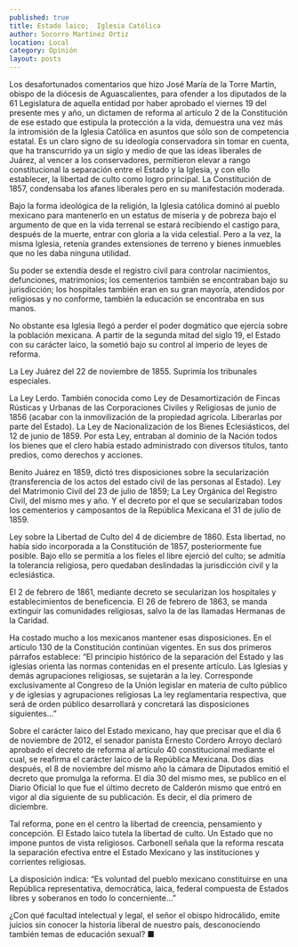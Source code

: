 ```yaml
---
published: true
title: Estado laico;  Iglesia Católica
author: Socorro Martínez Ortiz
location: Local
category: Opinión
layout: posts
---
```


Los desafortunados comentarios que hizo José María de la Torre Martín, obispo de la diócesis de Aguascalientes, para ofender a los diputados de la 61 Legislatura de aquella entidad por haber aprobado el viernes 19 del presente mes y año, un dictamen de reforma al artículo 2 de la Constitución de ese estado que estipula la protección a la vida, demuestra una vez más la intromisión de la Iglesia Católica en asuntos que sólo son de competencia estatal. Es un claro signo de su ideología conservadora sin tomar en cuenta, que ha transcurrido ya un siglo y medio de que las ideas liberales de Juárez, al vencer a los conservadores, permitieron elevar a rango constitucional la separación entre el Estado y la Iglesia, y con ello establecer, la libertad de culto como logro principal. La Constitución de 1857, condensaba los afanes liberales pero en su manifestación moderada.

Bajo la forma ideológica de la religión, la Iglesia católica dominó al pueblo mexicano para mantenerlo en un estatus de miseria y de pobreza bajo el argumento de que en la vida terrenal se estará recibiendo el castigo para, después de la muerte, entrar con gloria a la vida celestial. Pero a la vez, la misma Iglesia, retenía grandes extensiones de terreno y bienes inmuebles que no les daba ninguna utilidad.

Su poder se extendía desde el registro civil para controlar nacimientos, defunciones, matrimonios; los cementerios también se encontraban bajo su jurisdicción; los hospitales también eran en su gran mayoría, atendidos por religiosas y no conforme, también la educación  se encontraba en sus manos. 

No obstante esa Iglesia llegó a perder el poder dogmático que ejercía  sobre la población mexicana. A partir de la segunda mitad del siglo 19, el Estado con su carácter laico, la sometió bajo su control al imperio de leyes de reforma.

La Ley Juárez del 22 de noviembre de 1855. Suprimía los tribunales especiales.

La Ley Lerdo. También conocida como Ley de Desamortización de Fincas Rústicas y Urbanas de las Corporaciones Civiles y Religiosas de junio de 1856 (acabar con la inmovilización de la propiedad agrícola. Liberarlas por parte del Estado).
La Ley de Nacionalización de los Bienes Eclesiásticos, del 12 de junio de 1859. Por esta Ley, entraban al dominio de la Nación todos los bienes que el clero había estado administrado con diversos títulos, tanto predios, como derechos y acciones.

Benito Juárez en 1859, dictó tres disposiciones sobre la secularización (transferencia de los actos del estado civil de las personas al Estado). Ley del Matrimonio Civil del 23 de julio de 1859; La Ley Orgánica del Registro Civil, del mismo mes y año. Y el decreto por el que se secularizaban todos los cementerios y camposantos de la República Mexicana el 31 de julio de 1859.

Ley sobre la Libertad de Culto del 4 de diciembre de 1860. Esta libertad, no había sido incorporada a la Constitución de 1857, posteriormente fue posible. Bajo ello se permitía a los fieles el libre ejerció del culto; se admitía la tolerancia religiosa, pero quedaban deslindadas la jurisdicción civil y la eclesiástica.

El 2 de febrero de 1861, mediante decreto se secularizan los hospitales y establecimientos de beneficencia. El 26 de febrero de 1863, se manda extinguir las comunidades religiosas, salvo la de las llamadas Hermanas de la Caridad.

Ha costado mucho a los mexicanos mantener esas disposiciones. En el artículo 130 de la Constitución continúan vigentes. En sus dos primeros párrafos establece: “El principio histórico de la separación del Estado y las iglesias orienta las normas contenidas en el presente artículo. Las Iglesias y demás agrupaciones religiosas, se sujetarán a la ley. Corresponde exclusivamente al Congreso de la Unión legislar en materia de culto público y de iglesias y agrupaciones religiosas La ley reglamentaria respectiva, que será de orden público desarrollará y concretará las disposiciones siguientes…”

Sobre el carácter laico del Estado mexicano, hay que precisar que el día 6 de noviembre de 2012, el senador panista Ernesto Cordero Arroyo declaró aprobado el decreto de reforma al artículo 40 constitucional mediante el cual, se reafirma el carácter laico de la República Mexicana. Dos días después, el 8 de noviembre del mismo año la cámara de Diputados emitió el decreto que promulga la reforma. El día 30 del mismo mes, se publico en el Diario Oficial lo que fue el último decreto de Calderón mismo que entró en vigor al día siguiente de su publicación. Es decir, el día primero de diciembre. 

Tal reforma, pone en el centro la libertad de creencia, pensamiento y concepción. El Estado laico tutela la libertad de culto. Un Estado que no impone puntos de vista religiosos. Carbonell señala que la reforma rescata la separación efectiva entre el Estado Mexicano y las instituciones y corrientes religiosas.

La disposición indica: “Es voluntad del pueblo mexicano constituirse en una República representativa, democrática, laica, federal compuesta de Estados libres y soberanos en todo lo concerniente…” 

¿Con qué facultad intelectual y legal, el señor el obispo hidrocálido, emite juicios sin conocer la historia liberal de nuestro país, desconociendo también temas de educación sexual? ■
